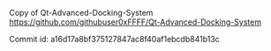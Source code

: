 Copy of Qt-Advanced-Docking-System
https://github.com/githubuser0xFFFF/Qt-Advanced-Docking-System

Commit id: a16d17a8bf375127847ac8f40af1ebcdb841b13c
